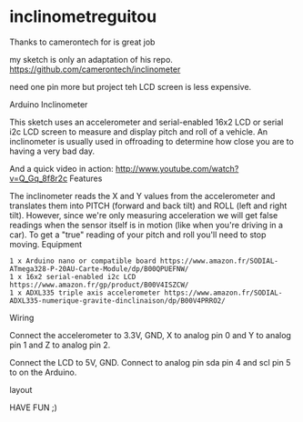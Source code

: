 # inclinometreguitou

Thanks to camerontech for is great job 

my sketch is only an adaptation of his repo.
https://github.com/camerontech/inclinometer

need one pin more but project teh LCD screen is less expensive.

Arduino Inclinometer

This sketch uses an accelerometer and serial-enabled 16x2 LCD or serial i2c LCD screen to measure and display pitch and roll of a vehicle. An inclinometer is usually used in offroading to determine how close you are to having a very bad day.

And a quick video in action: http://www.youtube.com/watch?v=Q_Gq_8f8r2c
Features

The inclinometer reads the X and Y values from the accelerometer and translates them into PITCH (forward and back tilt) and ROLL (left and right tilt). However, since we're only measuring acceleration we will get false readings when the sensor itself is in motion (like when you're driving in a car). To get a "true" reading of your pitch and roll you'll need to stop moving.
Equipment

    1 x Arduino nano or compatible board https://www.amazon.fr/SODIAL-ATmega328-P-20AU-Carte-Module/dp/B00QPUEFNW/
    1 x 16x2 serial-enabled i2c LCD  https://www.amazon.fr/gp/product/B00V4ISZCW/
    1 x ADXL335 triple axis accelerometer https://www.amazon.fr/SODIAL-ADXL335-numerique-gravite-dinclinaison/dp/B00V4PRRO2/

Wiring

Connect the accelerometer to 3.3V, GND, X to analog pin 0 and Y to analog pin 1 and Z to analog pin 2.

Connect the LCD to 5V, GND. Connect to analog pin sda pin 4 and scl pin 5 to on the Arduino.

layout

HAVE FUN ;)

